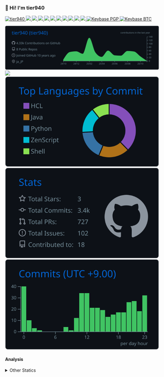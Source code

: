 ### 👋 Hi! I'm tier940

<p align="left"> 
  <a href="https://github.com/tier940/tier940/">
    <img src="https://komarev.com/ghpvc/?username=tier940" alt="tier940" />
  </a>
  <a href="http://twitter.com/tier940">
    <img height="20" src="https://img.shields.io/twitter/follow/tier940?label=Twitter&logo=twitter&style=flat" />
  </a>
  <a href="https://github.com/tier940">
    <img height="20" src="https://img.shields.io/github/followers/tier940?label=follow&logo=github&style=flat" />
  </a>
  <a href="https://www.reddit.com/user/tier940">
    <img height="20" src="https://img.shields.io/reddit/user-karma/combined/tier940?label=Reddit&logo=reddit&style=flat" />
  </a>
  <a href="https://stackoverflow.com/users/17317833/tier940">
    <img height="20" src="https://img.shields.io/stackexchange/stackoverflow/r/17317833?label=StackOverflow&logo=stack-overflow&style=flat" />
  </a>
  <a href="https://zenn.dev/tier940">
    <img height="20" src="https://zenn.badge.nikaera.com/s/tier940/likes" />
  </a>
  <a href="https://zenn.dev/tier940">
    <img height="20" src="https://zenn.badge.nikaera.com/s/tier940/followers" />
  </a>
  <a href="https://zenn.dev/tier940">
    <img height="20" src="https://zenn.badge.nikaera.com/s/tier940/articles" />
  </a>
  <a href="http://qiita.com/tier940">
    <img height="20" src="https://qiita-badge.apiapi.app/s/tier940/posts.svg" />
  </a>
  <a href="http://qiita.com/tier940">
    <img height="20" src="https://qiita-badge.apiapi.app/s/tier940/contributions.svg" />
  </a>
  <a href="https://github.com/tier940/tier940/">
    <img height="20" src="https://github.com/tier940/tier940/actions/workflows/main.yml/badge.svg" />
  </a>
  <a href="https://keybase.io/tier940">
    <img alt="Keybase PGP" src="https://img.shields.io/keybase/pgp/tier940">
  </a>
  <a href="https://keybase.io/tier940">
    <img alt="Keybase BTC" src="https://img.shields.io/keybase/btc/tier940">
  </a>
</p>

[![](https://raw.githubusercontent.com/tier940/tier940/main/profile-summary-card-output/github_dark/0-profile-details.svg)](https://github.com/vn7n24fzkq/github-profile-summary-cards)
[![](https://raw.githubusercontent.com/tier940/tier940/main/profile-summary-card-output/github_dark/1-repos-per-language.svg)](https://github.com/vn7n24fzkq/github-profile-summary-cards) [![](https://raw.githubusercontent.com/tier940/tier940/main/profile-summary-card-output/github_dark/2-most-commit-language.svg)](https://github.com/vn7n24fzkq/github-profile-summary-cards)
[![](https://raw.githubusercontent.com/tier940/tier940/main/profile-summary-card-output/github_dark/3-stats.svg)](https://github.com/vn7n24fzkq/github-profile-summary-cards) [![](https://raw.githubusercontent.com/tier940/tier940/main/profile-summary-card-output/github_dark/4-productive-time.svg)](https://github.com/vn7n24fzkq/github-profile-summary-cards)


#### Analysis
<!-- <img height="150" src="https://github.com/tier940/tier940/blob/master/images/stat.svg" alt="Alternative Text"/> -->

<details>
  <summary>Other Statics</summary>
  <!--START_SECTION:waka-->
![Code Time](http://img.shields.io/badge/Code%20Time-3%2C196%20hrs%2042%20mins-blue)

**🐱 My GitHub Data** 

> 📦 23.3 kB Used in GitHub's Storage 
 > 
> 💼 Opted to Hire
 > 
> 📜 11 Public Repositories 
 > 
> 🔑 2 Private Repositories 
 > 
**I'm an Early 🐤** 

```text
🌞 Morning                1608 commits        ████░░░░░░░░░░░░░░░░░░░░░   15.58 % 
🌆 Daytime                3799 commits        █████████░░░░░░░░░░░░░░░░   36.82 % 
🌃 Evening                3815 commits        █████████░░░░░░░░░░░░░░░░   36.97 % 
🌙 Night                  1096 commits        ███░░░░░░░░░░░░░░░░░░░░░░   10.62 % 
```
📅 **I'm Most Productive on Saturday** 

```text
Monday                   993 commits         ██░░░░░░░░░░░░░░░░░░░░░░░   09.62 % 
Tuesday                  1774 commits        ████░░░░░░░░░░░░░░░░░░░░░   17.19 % 
Wednesday                1213 commits        ███░░░░░░░░░░░░░░░░░░░░░░   11.76 % 
Thursday                 1179 commits        ███░░░░░░░░░░░░░░░░░░░░░░   11.43 % 
Friday                   1326 commits        ███░░░░░░░░░░░░░░░░░░░░░░   12.85 % 
Saturday                 2023 commits        █████░░░░░░░░░░░░░░░░░░░░   19.61 % 
Sunday                   1810 commits        ████░░░░░░░░░░░░░░░░░░░░░   17.54 % 
```


📊 **This Week I Spent My Time On** 

```text
🕑︎ Time Zone: Asia/Tokyo

💬 Programming Languages: 
Other                    30 hrs 23 mins      ██████████████████░░░░░░░   71.39 % 
Java                     3 hrs 10 mins       ██░░░░░░░░░░░░░░░░░░░░░░░   07.46 % 
JSON                     2 hrs 47 mins       ██░░░░░░░░░░░░░░░░░░░░░░░   06.55 % 
Python                   2 hrs 37 mins       ██░░░░░░░░░░░░░░░░░░░░░░░   06.17 % 
Docker                   46 mins             ░░░░░░░░░░░░░░░░░░░░░░░░░   01.80 % 

🔥 Editors: 
Edge                     28 hrs 59 mins      █████████████████░░░░░░░░   68.09 % 
VS Code                  11 hrs 31 mins      ███████░░░░░░░░░░░░░░░░░░   27.05 % 
Intellijidea             2 hrs 4 mins        █░░░░░░░░░░░░░░░░░░░░░░░░   04.86 % 

💻 Operating System: 
Windows                  35 hrs 13 mins      █████████████████████░░░░   82.73 % 
Linux                    7 hrs 21 mins       ████░░░░░░░░░░░░░░░░░░░░░   17.27 % 
```

**I Mostly Code in Java** 

```text
Java                     13 repos            ███████████░░░░░░░░░░░░░░   43.33 % 
ZenScript                3 repos             ██░░░░░░░░░░░░░░░░░░░░░░░   10.00 % 
HTML                     2 repos             ██░░░░░░░░░░░░░░░░░░░░░░░   06.67 % 
Shell                    2 repos             ██░░░░░░░░░░░░░░░░░░░░░░░   06.67 % 
Dockerfile               1 repo              █░░░░░░░░░░░░░░░░░░░░░░░░   03.33 % 
```



**Timeline**

![Lines of Code chart](https://raw.githubusercontent.com/tier940/tier940/main/assets/bar_graph.png)


 Last Updated on 04/02/2024 01:22:26 UTC
<!--END_SECTION:waka-->
</details>
